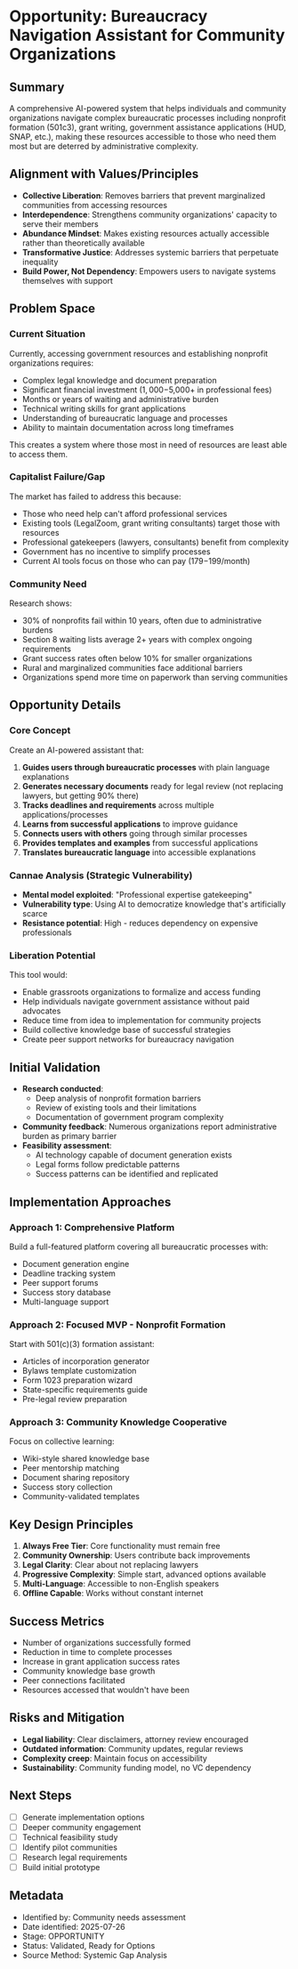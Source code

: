 # Opportunity: Bureaucracy Navigation Assistant for Community Organizations

## Summary
A comprehensive AI-powered system that helps individuals and community organizations navigate complex bureaucratic processes including nonprofit formation (501c3), grant writing, government assistance applications (HUD, SNAP, etc.), making these resources accessible to those who need them most but are deterred by administrative complexity.

## Alignment with Values/Principles
- **Collective Liberation**: Removes barriers that prevent marginalized communities from accessing resources
- **Interdependence**: Strengthens community organizations' capacity to serve their members
- **Abundance Mindset**: Makes existing resources actually accessible rather than theoretically available
- **Transformative Justice**: Addresses systemic barriers that perpetuate inequality
- **Build Power, Not Dependency**: Empowers users to navigate systems themselves with support

## Problem Space
### Current Situation
Currently, accessing government resources and establishing nonprofit organizations requires:
- Complex legal knowledge and document preparation
- Significant financial investment ($1,000-$5,000+ in professional fees)
- Months or years of waiting and administrative burden
- Technical writing skills for grant applications
- Understanding of bureaucratic language and processes
- Ability to maintain documentation across long timeframes

This creates a system where those most in need of resources are least able to access them.

### Capitalist Failure/Gap
The market has failed to address this because:
- Those who need help can't afford professional services
- Existing tools (LegalZoom, grant writing consultants) target those with resources
- Professional gatekeepers (lawyers, consultants) benefit from complexity
- Government has no incentive to simplify processes
- Current AI tools focus on those who can pay ($179-$199/month)

### Community Need
Research shows:
- 30% of nonprofits fail within 10 years, often due to administrative burdens
- Section 8 waiting lists average 2+ years with complex ongoing requirements
- Grant success rates often below 10% for smaller organizations
- Rural and marginalized communities face additional barriers
- Organizations spend more time on paperwork than serving communities

## Opportunity Details
### Core Concept
Create an AI-powered assistant that:
1. **Guides users through bureaucratic processes** with plain language explanations
2. **Generates necessary documents** ready for legal review (not replacing lawyers, but getting 90% there)
3. **Tracks deadlines and requirements** across multiple applications/processes
4. **Learns from successful applications** to improve guidance
5. **Connects users with others** going through similar processes
6. **Provides templates and examples** from successful applications
7. **Translates bureaucratic language** into accessible explanations

### Cannae Analysis (Strategic Vulnerability)
- **Mental model exploited**: "Professional expertise gatekeeping"
- **Vulnerability type**: Using AI to democratize knowledge that's artificially scarce
- **Resistance potential**: High - reduces dependency on expensive professionals

### Liberation Potential
This tool would:
- Enable grassroots organizations to formalize and access funding
- Help individuals navigate government assistance without paid advocates
- Reduce time from idea to implementation for community projects
- Build collective knowledge base of successful strategies
- Create peer support networks for bureaucracy navigation

## Initial Validation
- **Research conducted**: 
  - Deep analysis of nonprofit formation barriers
  - Review of existing tools and their limitations
  - Documentation of government program complexity
- **Community feedback**: Numerous organizations report administrative burden as primary barrier
- **Feasibility assessment**: 
  - AI technology capable of document generation exists
  - Legal forms follow predictable patterns
  - Success patterns can be identified and replicated

## Implementation Approaches

### Approach 1: Comprehensive Platform
Build a full-featured platform covering all bureaucratic processes with:
- Document generation engine
- Deadline tracking system
- Peer support forums
- Success story database
- Multi-language support

### Approach 2: Focused MVP - Nonprofit Formation
Start with 501(c)(3) formation assistant:
- Articles of incorporation generator
- Bylaws template customization
- Form 1023 preparation wizard
- State-specific requirements guide
- Pre-legal review preparation

### Approach 3: Community Knowledge Cooperative
Focus on collective learning:
- Wiki-style shared knowledge base
- Peer mentorship matching
- Document sharing repository
- Success story collection
- Community-validated templates

## Key Design Principles
1. **Always Free Tier**: Core functionality must remain free
2. **Community Ownership**: Users contribute back improvements
3. **Legal Clarity**: Clear about not replacing lawyers
4. **Progressive Complexity**: Simple start, advanced options available
5. **Multi-Language**: Accessible to non-English speakers
6. **Offline Capable**: Works without constant internet

## Success Metrics
- Number of organizations successfully formed
- Reduction in time to complete processes
- Increase in grant application success rates
- Community knowledge base growth
- Peer connections facilitated
- Resources accessed that wouldn't have been

## Risks and Mitigation
- **Legal liability**: Clear disclaimers, attorney review encouraged
- **Outdated information**: Community updates, regular reviews
- **Complexity creep**: Maintain focus on accessibility
- **Sustainability**: Community funding model, no VC dependency

## Next Steps
- [ ] Generate implementation options
- [ ] Deeper community engagement
- [ ] Technical feasibility study
- [ ] Identify pilot communities
- [ ] Research legal requirements
- [ ] Build initial prototype

## Metadata
- Identified by: Community needs assessment
- Date identified: 2025-07-26
- Stage: OPPORTUNITY
- Status: Validated, Ready for Options
- Source Method: Systemic Gap Analysis